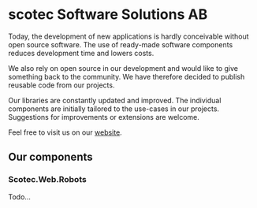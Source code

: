 # scotec Software Solutions AB

Today, the development of new applications is hardly conceivable without open source software. The use of ready-made software components reduces development time and lowers costs.

We also rely on open source in our development and would like to give something back to the community. We have therefore decided to publish reusable code from our projects.

Our libraries are constantly updated and improved. The individual components are initially tailored to the use-cases in our projects. Suggestions for improvements or extensions are welcome.

Feel free to visit us on our [website](https://www.scotec-software.com).


 

## Our components

### Scotec.Web.Robots

Todo...

